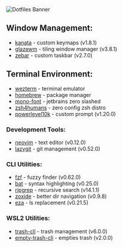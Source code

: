 <img src="https://capsule-render.vercel.app/api?type=waving&height=200&color=0:02569B,100:005078&text=~/dotfiles&fontAlignY=38&fontColor=ffffff&fontSize=60&animation=fadeIn&section=header" alt="Dotfiles Banner" align="center"/>

## Window Management:

- [kanata](https://github.com/jtroo/kanata/) - custom keymaps (v1.8.1)
- [glazewm](https://github.com/glzr-io/glazewm) - tiling window manager (v3.8.1)
- [zebar](https://github.com/glzr-io/zebar) - custom taskbar (v2.7.0)

## Terminal Environment:

- [wezterm](https://github.com/wez/wezterm) - terminal emulator
- [homebrew](https://github.com/Homebrew/brew) - package manager
- [mono-font](https://github.com/sharpjs/JetBrainsMonoSlashed) - jetbrains zero slashed
- [zsh4humans](https://github.com/romkatv/zsh4humans) - zero config zsh distro
- [powerlevel10k](https://github.com/romkatv/powerlevel10k) - custom prompt (v1.20.0)

### Development Tools:

- [neovim](https://github.com/neovim/neovim) - text editor (v0.12.0)
- [lazygit](https://github.com/jesseduffield/lazygit) - git management (v0.52.0)

### CLI Utilities:

- [fzf](https://github.com/junegunn/fzf) - fuzzy finder (v0.62.0)
- [bat](https://github.com/sharkdp/bat) - syntax highlighting (v0.25.0)
- [ripgrep](https://github.com/BurntSushi/ripgrep) - recursive search (v14.1.1)
- [zoxide](https://github.com/ajeetdsouza/zoxide) - better dir navigation (v0.9.8)
- [eza](https://github.com/eza-community/eza) - ls replacement (v0.21.5)

### WSL2 Utilities:

- [trash-cli](https://github.com/sindresorhus/trash-cli) - trash management (v6.0.0)
- [empty-trash-cli](https://github.com/sindresorhus/empty-trash-cli) - empties trash (v2.0.0)

